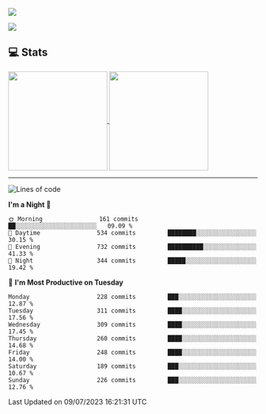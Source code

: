 [![](https://readme-typing-svg.demolab.com?font=Fira+Code&size=30&lines=你好,+欢迎光临;Hello,+welcome)](https://git.io/typing-svg)

![](https://count.getloli.com/get/@:wu-clan?theme=asoul)

## 💻 Stats

<a href="https://github.com/anuraghazra/github-readme-stats">
  <img height=200 align="center" src="https://github-readme-stats.vercel.app/api?username=wu-clan&count_private=true&show_icons=true&rank_icon=percentile&card_width=300"  alt=""/>
</a>
<a href="https://github.com/anuraghazra/convoychat">
  <img height=200 align="center" src="https://github-readme-stats.vercel.app/api/top-langs/?username=wu-clan&layout=compact&langs_count=8&card_width=300"  alt=""/>
</a>

---

<!--START_SECTION:waka-->
![Lines of code](https://img.shields.io/badge/From%20Hello%20World%20I%27ve%20Written-973.7%20thousand%20lines%20of%20code-blue)

**I'm a Night 🦉** 

```text
🌞 Morning                161 commits         ██░░░░░░░░░░░░░░░░░░░░░░░   09.09 % 
🌆 Daytime                534 commits         ████████░░░░░░░░░░░░░░░░░   30.15 % 
🌃 Evening                732 commits         ██████████░░░░░░░░░░░░░░░   41.33 % 
🌙 Night                  344 commits         █████░░░░░░░░░░░░░░░░░░░░   19.42 % 
```
📅 **I'm Most Productive on Tuesday** 

```text
Monday                   228 commits         ███░░░░░░░░░░░░░░░░░░░░░░   12.87 % 
Tuesday                  311 commits         ████░░░░░░░░░░░░░░░░░░░░░   17.56 % 
Wednesday                309 commits         ████░░░░░░░░░░░░░░░░░░░░░   17.45 % 
Thursday                 260 commits         ████░░░░░░░░░░░░░░░░░░░░░   14.68 % 
Friday                   248 commits         ████░░░░░░░░░░░░░░░░░░░░░   14.00 % 
Saturday                 189 commits         ███░░░░░░░░░░░░░░░░░░░░░░   10.67 % 
Sunday                   226 commits         ███░░░░░░░░░░░░░░░░░░░░░░   12.76 % 
```



 Last Updated on 09/07/2023 16:21:31 UTC
<!--END_SECTION:waka-->
